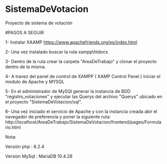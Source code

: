 # SistemaDeVotacion
Proyecto de sistema de votación

#PASOS A SEGUIR

1- Instalar XAAMP https://www.apachefriends.org/es/index.html

2- Una vez instalado buscar la ruta xampp\htdocs

3- Dentro de la ruta crear la carpeta "AreaDeTrabajo" y clonar el proyecto dentro de la misma.

4- A travez del panel de control de XAMPP ( XAMP Control Panel ) iniciar el modulo de Apache y MYSQL

5- En el administrador de MySQl generar la instancia de BDD "registro_votaciones" y ejecutar las Querys del archivo "Querys" ubicado en el proyecto "SistemaDeVotacion/sql".

6- Una vez iniciado el servicio de Apache y con la instancia creada abir el navegador de preferencia y poner la 
siguiente ruta: http://localhost/AreaDeTrabajo/SistemaDeVotacion/frontend/pages/Formulario.html


Nota:

Versión php : 8.2.4

Version MySql : MariaDB 10.4.28


